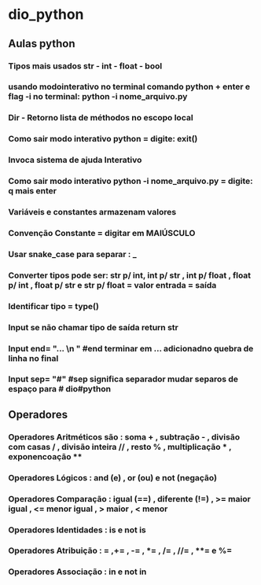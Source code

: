 # dio_python
## Aulas python 
### Tipos mais usados str - int - float - bool
### usando modointerativo no terminal comando python + enter e flag -i no terminal: python -i nome_arquivo.py
### Dir - Retorno lista de méthodos no escopo local
### Como sair modo interativo python = digite: exit()
### Invoca sistema de ajuda Interativo
### Como sair modo interativo python -i nome_arquivo.py = digite: q mais enter
### Variáveis e constantes armazenam valores
### Convenção Constante = digitar em MAIÚSCULO
### Usar snake_case para separar : _
### Converter tipos pode ser: str p/ int, int p/ str , int p/ float , float p/ int , float p/ str e str p/ float = valor entrada = saída 
### Identificar tipo = type()
### Input se não chamar tipo de saída return str
### Input end= "... \n " #end terminar em ... adicionadno quebra de linha no final
### Input sep= "#" #sep significa separador mudar separos de espaço para # dio#python
## Operadores
### Operadores Aritméticos são : soma + , subtração - , divisão com casas / , divisão inteira // , resto % , multiplicação * , exponencoação **
### Operadores Lógicos : and (e) , or (ou) e not (negação)
### Operadores Comparação : igual (==) , diferente (!=) , >= maior igual , <= menor igual , > maior , < menor
### Operadores Identidades : is e not is
### Operadores Atribuição : = ,+= , -= , *= , /= , //= , **= e %=
### Operadores Associação : in e not in




